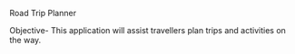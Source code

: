 Road Trip Planner

Objective- This application will assist travellers plan trips and activities on the way.